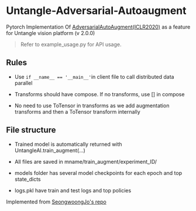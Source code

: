 
# Untangle-Adversarial-Autoaugment

Pytorch Implementation Of [AdversarialAutoAugment(ICLR2020)](https://arxiv.org/pdf/1912.11188.pdf) as a feature for Untangle vision platform (v 2.0.0)

> Refer to example_usage.py for API usage.

## Rules

- Use `if __name__ == '__main__'`in client file to call distributed data parallel

- Transforms should have compose. If no transforms, use [] in compose

- No need to use ToTensor in transforms as we add augmentation transforms and then a ToTensor transform internally

  

## File structure

- Trained model is automatically returned with UntangleAI.train_augment(...)

- All files are saved in mname/train_augment/experiment_ID/

- models folder has several model checkpoints for each epoch and top state_dicts

- logs.pkl have train and test logs and top policies

Implemented from [SeongwoongJo's repo](https://github.com/SeongwoongJo/adversarial-autoaugment-pytorch)